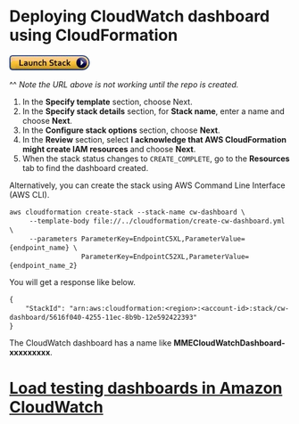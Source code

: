 # Deploying CloudWatch dashboard using CloudFormation
[![launch_stack](../images/LaunchStack.jpg)](https://console.aws.amazon.com/cloudformation/home?region=us-east-1#/stacks/new?templateURL=https://raw.githubusercontent.com/aws-samples/reinvent2021-aim408-achieve-high-performance-cost-effective-model-deployment-amazon-sagemaker/main/multi-model-endpoint/cloudformation/create-cw-dashboard.yaml)

^^ *Note the URL above is not working until the repo is created.*

1. In the **Specify template** section, choose Next.
1. In the **Specify stack details** section, for **Stack name**, enter a name and choose **Next**.
1. In the **Configure stack options** section, choose **Next**.
1. In the **Review** section, select **I acknowledge that AWS CloudFormation might create IAM resources** and choose **Next**.
1. When the stack status changes to `CREATE_COMPLETE`, go to the **Resources** tab to find the dashboard created.

Alternatively, you can create the stack using AWS Command Line Interface (AWS CLI).

```shell
aws cloudformation create-stack --stack-name cw-dashboard \
     --template-body file://../cloudformation/create-cw-dashboard.yml \
     --parameters ParameterKey=EndpointC5XL,ParameterValue={endpoint_name} \
                  ParameterKey=EndpointC52XL,ParameterValue={endpoint_name_2}
```
You will get a response like below.
```
{
    "StackId": "arn:aws:cloudformation:<region>:<account-id>:stack/cw-dashboard/5616f040-4255-11ec-8b9b-12e592422393"
}
```

The CloudWatch dashboard has a name like **MMECloudWatchDashboard-xxxxxxxxx**.

# [Load testing dashboards in Amazon CloudWatch](https://console.aws.amazon.com/cloudwatch/home?region=us-east-1#dashboards:name=mme-load-testing-combined;expand=true;autoRefresh=60;start=PT15M)